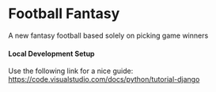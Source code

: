 # Football Fantasy
A new fantasy football based solely on picking game winners

#### Local Development Setup
  Use the following link for a nice guide: https://code.visualstudio.com/docs/python/tutorial-django
